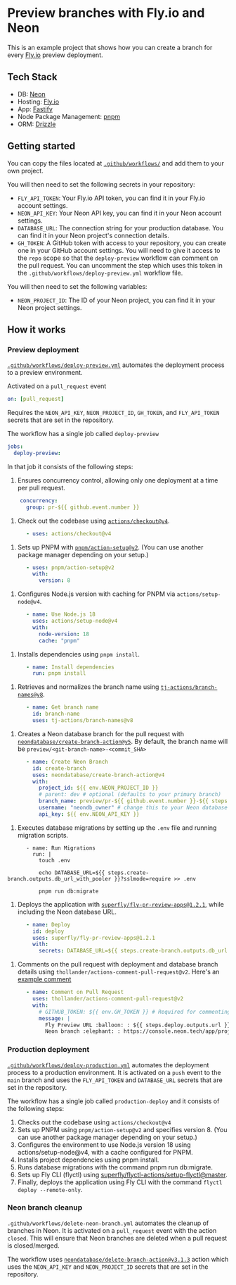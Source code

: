 # Preview branches with Fly.io and Neon

This is an example project that shows how you can create a branch for every [Fly.io](https://fly.io) preview deployment.

## Tech Stack
- DB: [Neon](https://neon.tech/)
- Hosting: [Fly.io](https://fly.io)
- App: [Fastify](https://fastify.dev/)
- Node Package Management: [pnpm](https://pnpm.io/)
- ORM: [Drizzle](https://orm.drizzle.team/)

## Getting started

You can copy the files located at [`.github/workflows/`](./.github/workflows/) and add them to your own project. 

You will then need to set the following secrets in your repository:

- `FLY_API_TOKEN`: Your Fly.io API token, you can find it in your Fly.io account settings.
- `NEON_API_KEY`: Your Neon API key, you can find it in your Neon account settings.
- `DATABASE_URL`: The connection string for your production database. You can find it in your Neon project's connection details.
- `GH_TOKEN`: A GitHub token with access to your repository, you can create one in your GitHub account settings. You will need to give it access to the `repo` scope so that the `deploy-preview` workflow can comment on the pull request. You can uncomment the step which uses this token in the `.github/workflows/deploy-preview.yml` workflow file.

You will then need to set the following variables:

- `NEON_PROJECT_ID`: The ID of your Neon project, you can find it in your Neon project settings.

## How it works

### Preview deployment
[`.github/workflows/deploy-preview.yml`](./.github/workflows/deploy-preview.yml) automates the deployment process to a preview environment.

Activated on a `pull_request` event 
```yaml
on: [pull_request]
```

Requires the `NEON_API_KEY`, `NEON_PROJECT_ID`, `GH_TOKEN`, and `FLY_API_TOKEN` secrets that are set in the repository.

The workflow has a single job called `deploy-preview`
```yaml
jobs:
  deploy-preview:
```
 
In that job it consists of the following steps:

1. Ensures concurrency control, allowing only one deployment at a time per pull request.
```yaml
    concurrency:
      group: pr-${{ github.event.number }}
```

1. Check out the codebase using [`actions/checkout@v4`](https://github.com/marketplace/actions/checkout).
```yaml
      - uses: actions/checkout@v4
```
1. Sets up PNPM with [`pnpm/action-setup@v2`](https://github.com/marketplace/actions/setup-pnpm). (You can use another package manager depending on your setup.)
```yaml
      - uses: pnpm/action-setup@v2
        with:
          version: 8
```
1. Configures Node.js version with caching for PNPM via `actions/setup-node@v4`.
```yaml
      - name: Use Node.js 18
        uses: actions/setup-node@v4
        with:
          node-version: 18
          cache: "pnpm"
```
1. Installs dependencies using `pnpm install`.
```yaml
      - name: Install dependencies
        run: pnpm install
```
1. Retrieves and normalizes the branch name using [`tj-actions/branch-names@v8`](https://github.com/marketplace/actions/branch-names).
```yaml
      - name: Get branch name
        id: branch-name
        uses: tj-actions/branch-names@v8
```
1. Creates a Neon database branch for the pull request with [`neondatabase/create-branch-action@v5`](https://github.com/marketplace/actions/neon-database-create-branch-action). By default, the branch name will be `preview/<git-branch-name>-<commit_SHA>`
```yaml
      - name: Create Neon Branch
        id: create-branch
        uses: neondatabase/create-branch-action@v4
        with:
          project_id: ${{ env.NEON_PROJECT_ID }}
          # parent: dev # optional (defaults to your primary branch)
          branch_name: preview/pr-${{ github.event.number }}-${{ steps.branch-name.outputs.current_branch }}
          username: "neondb_owner" # change this to your Neon database username if you're not using the default
          api_key: ${{ env.NEON_API_KEY }}
```
1. Executes database migrations by setting up the `.env` file and running migration scripts.
```
      - name: Run Migrations
        run: |
          touch .env

          echo DATABASE_URL=${{ steps.create-branch.outputs.db_url_with_pooler }}?sslmode=require >> .env

          pnpm run db:migrate
```
1. Deploys the application with [`superfly/fly-pr-review-apps@1.2.1`](https://github.com/marketplace/actions/github-action-for-deplying-staging-apps-on-fly-io), while including the Neon database URL.
```yaml
      - name: Deploy
        id: deploy
        uses: superfly/fly-pr-review-apps@1.2.1
        with:
          secrets: DATABASE_URL=${{ steps.create-branch.outputs.db_url }}?sslmode=require
```
1.  Comments on the pull request with deployment and database branch details using `thollander/actions-comment-pull-request@v2`. Here's an [example comment](https://github.com/neondatabase/preview-branches-with-fly/pull/9#issuecomment-1924660371)
```yaml
      - name: Comment on Pull Request
        uses: thollander/actions-comment-pull-request@v2
        with:
          # GITHUB_TOKEN: ${{ env.GH_TOKEN }} # Required for commenting on pull requests for private repos
          message: |
            Fly Preview URL :balloon: : ${{ steps.deploy.outputs.url }}
            Neon branch :elephant: : https://console.neon.tech/app/projects/${{ secrets.NEON_PROJECT_ID }}/branches/${{ steps.create-branch.outputs.branch_id }}
```

### Production deployment

[`.github/workflows/deploy-production.yml`](./.github/workflows/deploy-production.yml) automates the deployment process to a production environment. It is activated on a `push` event to the `main` branch and uses the `FLY_API_TOKEN` and `DATABASE_URL` secrets that are set in the repository.

The workflow has a single job called `production-deploy` and it consists of the following steps:
1. Checks out the codebase using `actions/checkout@v4`
2. Sets up PNPM using `pnpm/action-setup@v2` and specifies version 8. (You can use another package manager depending on your setup.)
3. Configures the environment to use Node.js version 18 using actions/setup-node@v4, with a cache configured for PNPM.
4. Installs project dependencies using pnpm install.
5. Runs database migrations with the command pnpm run db:migrate.
6. Sets up Fly CLI (flyctl) using [superfly/flyctl-actions/setup-flyctl@master](https://github.com/marketplace/actions/github-action-for-flyctl).
7. Finally, deploys the application using Fly CLI with the command `flyctl deploy --remote-only`.


### Neon branch cleanup

`.github/workflows/delete-neon-branch.yml` automates the cleanup of branches in Neon. It is activated on a `pull_request` event with the action `closed`. This will ensure that Neon branches are deleted when a pull request is closed/merged.

The workflow uses [`neondatabase/delete-branch-action@v3.1.3`](https://github.com/neondatabase/delete-branch-action/tree/v3.1.3/) action which uses the `NEON_API_KEY` and `NEON_PROJECT_ID` secrets that are set in the repository.
